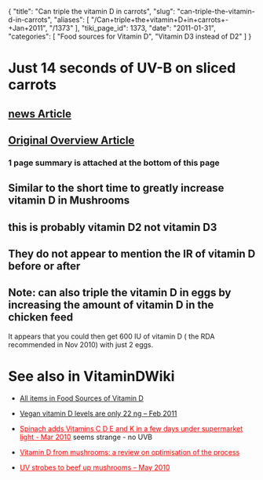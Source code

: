 {
  "title": "Can triple the vitamin D in carrots",
  "slug": "can-triple-the-vitamin-d-in-carrots",
  "aliases": [
    "/Can+triple+the+vitamin+D+in+carrots+-+Jan+2011",
    "/1373"
  ],
  "tiki_page_id": 1373,
  "date": "2011-01-31",
  "categories": [
    "Food sources for Vitamin D",
    "Vitamin D3 instead of D2"
  ]
}


# Just 14 seconds of UV-B on sliced carrots

## [news Article](http://www.swnewsherald.com/online_contentcrf/escience/es013111jan3carrots.php)

## [Original Overview Article](http://www.ars.usda.gov/is/AR/archive/jan11/carrots0111.htm)

### 1 page summary is attached at the bottom of this page

## Similar to the short time to greatly increase vitamin D in Mushrooms

## this is probably vitamin D2 not vitamin D3

## They do not appear to mention the IR of vitamin D before or after

## Note: can also triple the vitamin D in eggs by increasing the amount of vitamin D in the chicken feed

It appears that you could then get 600 IU of vitamin D ( the RDA recommended in Nov 2010) with just 2 eggs.

# See also in VitaminDWiki

* [All items in Food Sources of Vitamin D](https://www.VitaminDWiki.com/tiki-browse_categories.php?parentId=8&sort_mode=created_desc)

* [Vegan vitamin D levels are only 22 ng – Feb 2011](/posts/vegan-vitamin-d-levels-are-only-22-ng)

* <a href="/posts/spinach-adds-vitamins-c-d-e-and-k-in-a-few-days-under-supermarket-light" style="color: red; text-decoration: underline;" title="This link has an unknown page_id: 426">Spinach adds Vitamins C D E and K in a few days under supermarket light - Mar 2010</a> seems strange - no UVB

* <a href="/posts/vitamin-d-from-mushrooms-a-review-on-optimisation-of-the-process" style="color: red; text-decoration: underline;" title="This link has an unknown page_id: 327">Vitamin D from mushrooms: a review on optimisation of the process</a>

* <a href="/posts/uv-strobes-to-beef-up-mushrooms" style="color: red; text-decoration: underline;" title="This link has an unknown page_id: 324">UV strobes to beef up mushrooms – May 2010</a>